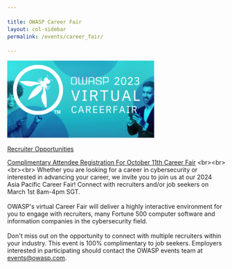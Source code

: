 ```yaml
---

title: OWASP Career Fair
layout: col-sidebar
permalink: /events/career_fair/

---
```


![CareerFairLogo](/assets/images/CareerFair.png)



[Recruiter Opportunities](/assets/images/2023CareerFairSale.png)

[Complimentary Attendee Registration For October 11th Career Fair]([https://app.brazenconnect.com/a/the-open-web-application-security-project/e/0JoRpIL](https://app.brazenconnect.com/a/the-open-web-application-security-project/e/eoB22))
<br><br>
<br><br>
Whether you are looking for a career in cybersecurity or interested in advancing your career, we invite you to join us at our 2024 Asia Pacific Career Fair! Connect with recruiters and/or job seekers on March 1st 8am-4pm SGT.
<br><br>
OWASP's virtual Career Fair will deliver a highly interactive environment for you to engage with recruiters, many Fortune 500 computer software and information companies in the cybersecurity field. 
<br><br>
Don't miss out on the opportunity to connect with multiple recruiters within your industry. This event is 100% complimentary to job seekers. Employers interested in participating should contact the OWASP events team at [events@owasp.com](mailto:events@owasp.com).
